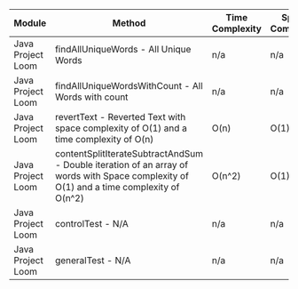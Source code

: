 | Module | Method | Time Complexity | Space Complexity | Repetitions | Measured Duration | Machine |
|---|---|---|---|---|---|---|
| Java Project Loom | findAllUniqueWords - All Unique Words | n/a | n/a | 10000 | 2936 | Prototype |
| Java Project Loom | findAllUniqueWordsWithCount - All Words with count | n/a | n/a | 10000 | 1767 | Prototype |
| Java Project Loom | revertText - Reverted Text with space complexity of O(1) and a time complexity of O(n) | O(n) | O(1) | 10000 | 443 | Prototype |
| Java Project Loom | contentSplitIterateSubtractAndSum - Double iteration of an array of words with Space complexity of O(1) and a time complexity of O(n^2) | O(n^2) | O(1) | 10000 | 1385 | Prototype |
| Java Project Loom | controlTest - N/A | n/a | n/a | 10000 | 716 | Prototype |
| Java Project Loom | generalTest - N/A | n/a | n/a | 10000 | 220 | Prototype |

